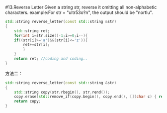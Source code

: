 #13.Reverse Letter
Given a string str, reverse it omitting all non-alphabetic characters.
example:For str = "ultr53o?n", the output should be "nortlu".

```cpp
std::string reverse_letter(const std::string &str)
{
    std::string ret;
    for(int i=str.size()-1;i>=0;i--){
    if((str[i]>='a')&&(str[i]<='z')){
        ret+=str[i];
        }
    }
    return ret; //coding and coding..
}
```

方法二：

```cpp
std::string reverse_letter(const std::string &str)
{
    std::string copy(str.rbegin(), str.rend());
    copy.erase(std::remove_if(copy.begin(), copy.end(), [](char c) { return !isalpha(c); } ), copy.end());
    return copy;
}
```